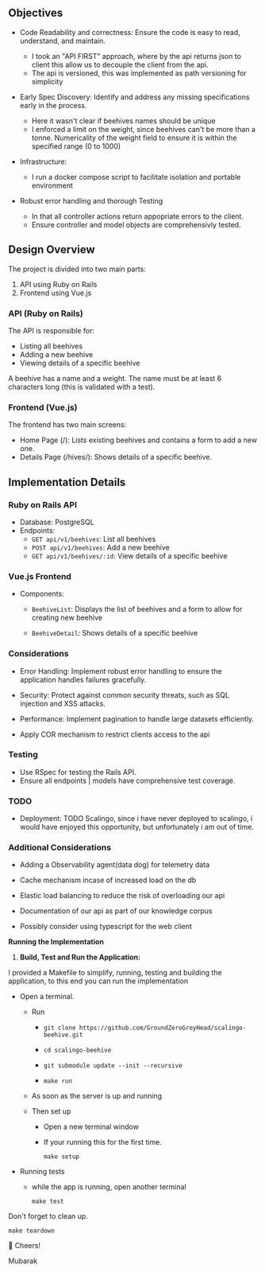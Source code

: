 ## Objectives

- Code Readability and correctness: Ensure the code is easy to read, understand, and maintain.

  - I took an "API FIRST" approach, where by the api returns json to client this allow us to decouple the client from the api.
  - The api is versioned, this was implemented as path versioning for simplicity

- Early Spec Discovery: Identify and address any missing specifications early in the process.

  - Here it wasn't clear if beehives names should be unique
  - I enforced a limit on the weight, since beehives can't be more than a tonne. Numericality of the weight field to ensure it is within the specified range (0 to 1000)

- Infrastructure:

  - I run a docker compose script to facilitate isolation and portable environment

- Robust error handling and thorough Testing
  - In that all controller actions return appopriate errors to the client.
  - Ensure controller and model objects are comprehensivly tested.

## Design Overview

The project is divided into two main parts:

1.  API using Ruby on Rails
2.  Frontend using Vue.js

### API (Ruby on Rails)

The API is responsible for:

- Listing all beehives
- Adding a new beehive
- Viewing details of a specific beehive

A beehive has a name and a weight. The name must be at least 6 characters long (this is validated with a test).

### Frontend (Vue.js)

The frontend has two main screens:

- Home Page (/): Lists existing beehives and contains a form to add a new one.
- Details Page (/hives/): Shows details of a specific beehive.

## Implementation Details

### Ruby on Rails API

- Database: PostgreSQL
- Endpoints:
  - `GET api/v1/beehives`: List all beehives
  - `POST api/v1/beehives`: Add a new beehive
  - `GET api/v1/beehives/:id`: View details of a specific beehive

### Vue.js Frontend

- Components:

  - `BeehiveList`: Displays the list of beehives and a form to allow for creating new beehive

  - `BeehiveDetail`: Shows details of a specific beehive

### Considerations

- Error Handling: Implement robust error handling to ensure the application handles failures gracefully.

- Security: Protect against common security threats, such as SQL injection and XSS attacks.

- Performance: Implement pagination to handle large datasets efficiently.

- Apply COR mechanism to restrict clients access to the api

### Testing

- Use RSpec for testing the Rails API.
- Ensure all endpoints | models have comprehensive test coverage.

### TODO

- Deployment: TODO Scalingo, since i have never deployed to scalingo, i would have enjoyed this opportunity, but unfortunately i am out of time.

### Additional Considerations

- Adding a Observability agent(data dog) for telemetry data

- Cache mechanism incase of increased load on the db

- Elastic load balancing to reduce the risk of overloading our api

- Documentation of our api as part of our knowledge corpus

- Possibly consider using typescript for the web client

**Running the Implementation**

1.  **Build, Test and Run the Application:**

I provided a Makefile to simplify, running, testing and building the application, to this end you can run the implementation

- Open a terminal.

  - Run

    - `git clone https://github.com/GroundZeroGreyHead/scalingo-beehive.git`

    - `cd scalingo-beehive`

    - `git submodule update --init --recursive`

    - `make run`

  - As soon as the server is up and running

  - Then set up

    - Open a new terminal window
    - If your running this for the first time.

      `make setup`

- Running tests

  - while the app is running, open another terminal

    `make test`

Don't forget to clean up.

`make teardown`

🍻 Cheers!

Mubarak
